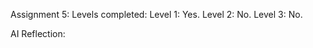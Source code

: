 Assignment 5:
  Levels completed:
    Level 1: Yes.
    Level 2: No.
    Level 3: No.
  
  

AI Reflection:
  
